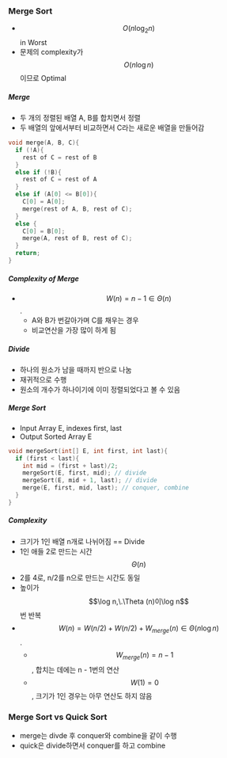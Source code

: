 ### Merge Sort

- $$O(n\log_2n)$$ in Worst
- 문제의 complexity가 $$O(n\log n)$$이므로 Optimal

##### Merge

- 두 개의 정렬된 배열 A, B를 합치면서 정렬
- 두 배열의 앞에서부터 비교하면서 C라는 새로운 배열을 만들어감

```c
void merge(A, B, C){
  if (!A){
    rest of C = rest of B
  }
  else if (!B){
    rest of C = rest of A
  }
  else if (A[0] <= B[0]){
    C[0] = A[0];
    merge(rest of A, B, rest of C);
  }
  else {
    C[0] = B[0];
    merge(A, rest of B, rest of C);
  }
  return;
}
```

##### Complexity of Merge

- $$W(n) = n - 1 \in \Theta(n)$$.
  - A와 B가 번갈아가며 C를 채우는 경우
  - 비교연산을 가장 많이 하게 됨

##### Divide

- 하나의 원소가 남을 때까지 반으로 나눔
- 재귀적으로 수행
- 원소의 개수가 하나이기에 이미 정렬되었다고 볼 수 있음

##### Merge Sort

- Input Array E, indexes first, last
- Output Sorted Array E

```c
void mergeSort(int[] E, int first, int last){
  if (first < last){
    int mid = (first + last)/2;
    mergeSort(E, first, mid); // divide
    mergeSort(E, mid + 1, last); // divide
    merge(E, first, mid, last); // conquer, combine
  }
}
```

##### Complexity

- 크기가 1인 배열 n개로 나뉘어짐 == Divide
- 1인 애들 2로 만드는 시간 $$\Theta (n)$$
- 2를 4로, n/2를 n으로 만드는 시간도 동일
- 높이가 $$\log n,\.\Theta (n)이\log n$$번 반복
- $$W(n) = W(n/2) + W(n/2) + W_{merge}(n) \in \Theta(n \log n)$$.
  - $$W_{merge}(n) = n - 1$$, 합치는 데에는 n - 1번의 연산
  - $$W(1) = 0$$, 크기가 1인 경우는 아무 연산도 하지 않음

### Merge Sort vs Quick Sort

- merge는 divde 후 conquer와 combine을 같이 수행
- quick은 divide하면서 conquer를 하고 combine
